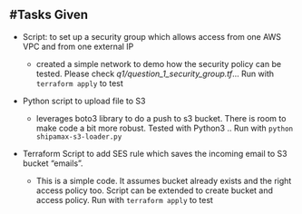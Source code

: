 #Tasks Given
---

* Script: to set up a security group which allows access from one AWS VPC and from one external IP
  * created a simple network to demo how the security policy can be tested.  Please check *q1/question_1_security_group.tf*... Run with `terraform apply`  to test

* Python script to upload file to S3
  * leverages boto3 library to do a push to s3 bucket. There is room to make code a bit more robust. Tested with Python3 .. Run with `python shipamax-s3-loader.py`

* Terraform Script to add SES rule which saves the incoming email to S3 bucket “emails”.
  * This is a simple code. It assumes bucket already exists and the right access policy too. Script can be extended to create bucket and access policy.  Run with `terraform apply`  to test

